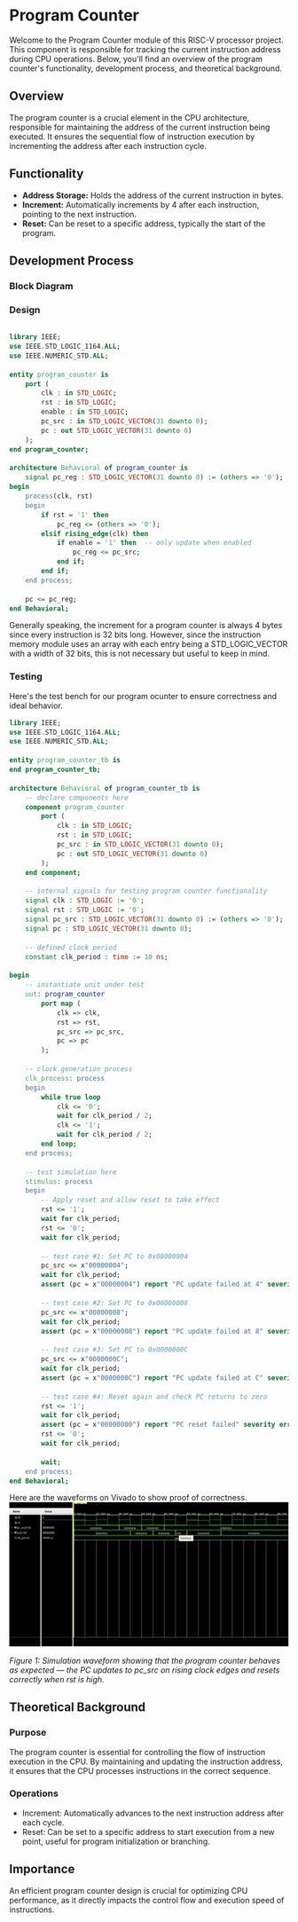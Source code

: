 # Program Counter

Welcome to the Program Counter module of this RISC-V processor project. This component is responsible for tracking the current instruction address during CPU operations. Below, you'll find an overview of the program counter's functionality, development process, and theoretical background.

## Overview
The program counter is a crucial element in the CPU architecture, responsible for maintaining the address of the current instruction being executed. It ensures the sequential flow of instruction execution by incrementing the address after each instruction cycle.

## Functionality
- **Address Storage:** Holds the address of the current instruction in bytes.
- **Increment:** Automatically increments by 4 after each instruction, pointing to the next instruction.
- **Reset:** Can be reset to a specific address, typically the start of the program.

## Development Process

### Block Diagram

### Design
<div style="max-width: 800px; overflow-x: auto;">
    
```VHDL
library IEEE;
use IEEE.STD_LOGIC_1164.ALL;
use IEEE.NUMERIC_STD.ALL;

entity program_counter is
    port (
        clk : in STD_LOGIC;
        rst : in STD_LOGIC;
        enable : in STD_LOGIC;  
        pc_src : in STD_LOGIC_VECTOR(31 downto 0);
        pc : out STD_LOGIC_VECTOR(31 downto 0)
    );
end program_counter;

architecture Behavioral of program_counter is
    signal pc_reg : STD_LOGIC_VECTOR(31 downto 0) := (others => '0');
begin
    process(clk, rst)
    begin
        if rst = '1' then
            pc_reg <= (others => '0');
        elsif rising_edge(clk) then
            if enable = '1' then  -- only update when enabled
                pc_reg <= pc_src;
            end if;
        end if;
    end process;
    
    pc <= pc_reg;
end Behavioral;
```
</div>
Generally speaking, the increment for a program counter is always 4 bytes since every instruction is 32 bits long. However, since the instruction memory module uses an array with each entry being a STD_LOGIC_VECTOR with a width of 32 bits, this is not necessary but useful to keep in mind.

### Testing
Here's the test bench for our program ocunter to ensure correctness and ideal behavior.

```VHDL
library IEEE;
use IEEE.STD_LOGIC_1164.ALL;
use IEEE.NUMERIC_STD.ALL;

entity program_counter_tb is
end program_counter_tb;

architecture Behavioral of program_counter_tb is
    -- declare components here
    component program_counter
        port (
            clk : in STD_LOGIC;
            rst : in STD_LOGIC;
            pc_src : in STD_LOGIC_VECTOR(31 downto 0);
            pc : out STD_LOGIC_VECTOR(31 downto 0)
        );
    end component;

    -- internal signals for testing program counter functionality
    signal clk : STD_LOGIC := '0';
    signal rst : STD_LOGIC := '0';
    signal pc_src : STD_LOGIC_VECTOR(31 downto 0) := (others => '0');
    signal pc : STD_LOGIC_VECTOR(31 downto 0);

    -- defined clock period
    constant clk_period : time := 10 ns;

begin
    -- instantiate unit under test
    uut: program_counter
        port map (
            clk => clk,
            rst => rst,
            pc_src => pc_src,
            pc => pc
        );

    -- clock generation process
    clk_process: process
    begin
        while true loop
            clk <= '0';
            wait for clk_period / 2;
            clk <= '1';
            wait for clk_period / 2;
        end loop;
    end process;

    -- test simulation here
    stimulus: process
    begin
        -- Apply reset and allow reset to take effect
        rst <= '1';
        wait for clk_period;
        rst <= '0';
        wait for clk_period;

        -- test case #1: Set PC to 0x00000004
        pc_src <= x"00000004";
        wait for clk_period;
        assert (pc = x"00000004") report "PC update failed at 4" severity error;

        -- test case #2: Set PC to 0x00000008
        pc_src <= x"00000008";
        wait for clk_period;
        assert (pc = x"00000008") report "PC update failed at 8" severity error;

        -- test case #3: Set PC to 0x0000000C
        pc_src <= x"0000000C";
        wait for clk_period;
        assert (pc = x"0000000C") report "PC update failed at C" severity error;

        -- test case #4: Reset again and check PC returns to zero
        rst <= '1';
        wait for clk_period;
        assert (pc = x"00000000") report "PC reset failed" severity error;
        rst <= '0';
        wait for clk_period;

        wait;
    end process;
end Behavioral;
```

Here are the waveforms on Vivado to show proof of correctness.
<img src="./Waveform.png" />

*Figure 1: Simulation waveform showing that the program counter behaves as expected — the PC updates to pc_src on rising clock edges and resets correctly when rst is high.*

## Theoretical Background

### Purpose
The program counter is essential for controlling the flow of instruction execution in the CPU. By maintaining and updating the instruction address, it ensures that the CPU processes instructions in the correct sequence.

### Operations
- Increment: Automatically advances to the next instruction address after each cycle.
- Reset: Can be set to a specific address to start execution from a new point, useful for program initialization or branching.

## Importance
An efficient program counter design is crucial for optimizing CPU performance, as it directly impacts the control flow and execution speed of instructions.

